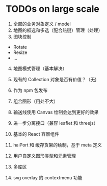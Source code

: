 # TODOs on large scale

1. 全部的业务对象定义 / model
2. 地图的框选和多选（配合热键）管理（处理）
3. 图块控制

- Rotate
- Resize
- ...

4. 地图模式管理（基本解决）
5. 现有的 Collection 对象是否有价值？（无)
6. 作为 npm 包发布
7. 组合图形（用处不大）
8. 输送线使用 Canvas 绘制会达到更好的效果
9. 进一步分离接口（兼容 leaflet 和 threejs）
10. 基本的 React 容器组件
11. haiPort 和 缓存货架的绘制，基于 meta 定义
12. 用户自定义图形类型和元素管理

13. 多库区

14. svg overlay 的 contextmenu 功能
